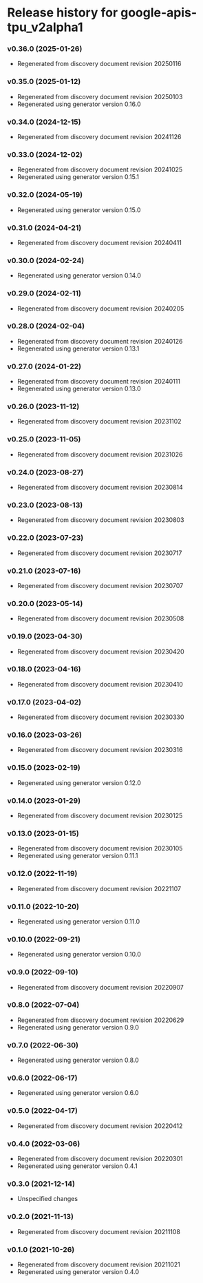 # Release history for google-apis-tpu_v2alpha1

### v0.36.0 (2025-01-26)

* Regenerated from discovery document revision 20250116

### v0.35.0 (2025-01-12)

* Regenerated from discovery document revision 20250103
* Regenerated using generator version 0.16.0

### v0.34.0 (2024-12-15)

* Regenerated from discovery document revision 20241126

### v0.33.0 (2024-12-02)

* Regenerated from discovery document revision 20241025
* Regenerated using generator version 0.15.1

### v0.32.0 (2024-05-19)

* Regenerated using generator version 0.15.0

### v0.31.0 (2024-04-21)

* Regenerated from discovery document revision 20240411

### v0.30.0 (2024-02-24)

* Regenerated using generator version 0.14.0

### v0.29.0 (2024-02-11)

* Regenerated from discovery document revision 20240205

### v0.28.0 (2024-02-04)

* Regenerated from discovery document revision 20240126
* Regenerated using generator version 0.13.1

### v0.27.0 (2024-01-22)

* Regenerated from discovery document revision 20240111
* Regenerated using generator version 0.13.0

### v0.26.0 (2023-11-12)

* Regenerated from discovery document revision 20231102

### v0.25.0 (2023-11-05)

* Regenerated from discovery document revision 20231026

### v0.24.0 (2023-08-27)

* Regenerated from discovery document revision 20230814

### v0.23.0 (2023-08-13)

* Regenerated from discovery document revision 20230803

### v0.22.0 (2023-07-23)

* Regenerated from discovery document revision 20230717

### v0.21.0 (2023-07-16)

* Regenerated from discovery document revision 20230707

### v0.20.0 (2023-05-14)

* Regenerated from discovery document revision 20230508

### v0.19.0 (2023-04-30)

* Regenerated from discovery document revision 20230420

### v0.18.0 (2023-04-16)

* Regenerated from discovery document revision 20230410

### v0.17.0 (2023-04-02)

* Regenerated from discovery document revision 20230330

### v0.16.0 (2023-03-26)

* Regenerated from discovery document revision 20230316

### v0.15.0 (2023-02-19)

* Regenerated using generator version 0.12.0

### v0.14.0 (2023-01-29)

* Regenerated from discovery document revision 20230125

### v0.13.0 (2023-01-15)

* Regenerated from discovery document revision 20230105
* Regenerated using generator version 0.11.1

### v0.12.0 (2022-11-19)

* Regenerated from discovery document revision 20221107

### v0.11.0 (2022-10-20)

* Regenerated using generator version 0.11.0

### v0.10.0 (2022-09-21)

* Regenerated using generator version 0.10.0

### v0.9.0 (2022-09-10)

* Regenerated from discovery document revision 20220907

### v0.8.0 (2022-07-04)

* Regenerated from discovery document revision 20220629
* Regenerated using generator version 0.9.0

### v0.7.0 (2022-06-30)

* Regenerated using generator version 0.8.0

### v0.6.0 (2022-06-17)

* Regenerated using generator version 0.6.0

### v0.5.0 (2022-04-17)

* Regenerated from discovery document revision 20220412

### v0.4.0 (2022-03-06)

* Regenerated from discovery document revision 20220301
* Regenerated using generator version 0.4.1

### v0.3.0 (2021-12-14)

* Unspecified changes

### v0.2.0 (2021-11-13)

* Regenerated from discovery document revision 20211108

### v0.1.0 (2021-10-26)

* Regenerated from discovery document revision 20211021
* Regenerated using generator version 0.4.0

